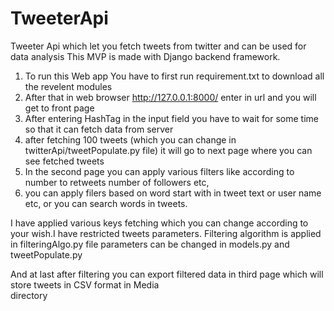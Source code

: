 # TweeterApi
Tweeter Api which let you fetch tweets from twitter and can be used for data analysis
This MVP is made with Django backend framework.
1.  To run this Web app You have to first run requirement.txt to download all the revelent modules
2.  After that in web browser http://127.0.0.1:8000/ enter in url and you will get to front page
3.  After entering HashTag in the input field you have to wait for some time so that it can fetch data from server
4.  after fetching 100 tweets (which you can change in twitterApi/tweetPopulate.py file) it will go to next page where you can      see fetched tweets
5.  In the second page you can apply various filters like according to number to retweets number of followers etc,
6.   you can apply filers based on word start with in tweet text or user name etc, or you can search words in tweets.


I have applied various keys fetching which you can change according to your wish.I have restricted tweets parameters.
  Filtering algorithm is applied in filteringAlgo.py file
  parameters can be changed in models.py and tweetPopulate.py 
  
  
 And at last after filtering you can export filtered data in third page which will store tweets in CSV format in Media        
 directory
 
